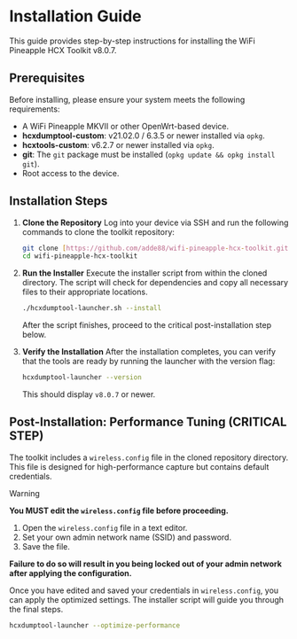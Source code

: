 # Installation Guide

This guide provides step-by-step instructions for installing the WiFi Pineapple HCX Toolkit v8.0.7.

## Prerequisites

Before installing, please ensure your system meets the following requirements:

* A WiFi Pineapple MKVII or other OpenWrt-based device.
* **hcxdumptool-custom**: v21.02.0 / 6.3.5 or newer installed via `opkg`.
* **hcxtools-custom**: v6.2.7 or newer installed via `opkg`.
* **git**: The `git` package must be installed (`opkg update && opkg install git`).
* Root access to the device.

## Installation Steps

1.  **Clone the Repository**
    Log into your device via SSH and run the following commands to clone the toolkit repository:
    ```bash
    git clone [https://github.com/adde88/wifi-pineapple-hcx-toolkit.git](https://github.com/adde88/wifi-pineapple-hcx-toolkit.git)
    cd wifi-pineapple-hcx-toolkit
    ```

2.  **Run the Installer**
    Execute the installer script from within the cloned directory. The script will check for dependencies and copy all necessary files to their appropriate locations.
    ```bash
    ./hcxdumptool-launcher.sh --install
    ```
    After the script finishes, proceed to the critical post-installation step below.

3.  **Verify the Installation**
    After the installation completes, you can verify that the tools are ready by running the launcher with the version flag:
    ```bash
    hcxdumptool-launcher --version
    ```
    This should display `v8.0.7` or newer.

## Post-Installation: Performance Tuning (CRITICAL STEP)

The toolkit includes a `wireless.config` file in the cloned repository directory. This file is designed for high-performance capture but contains default credentials.

> [!WARNING]
> **You MUST edit the `wireless.config` file before proceeding.**
>
> 1.  Open the `wireless.config` file in a text editor.
> 2.  Set your own admin network name (SSID) and password.
> 3.  Save the file.
>
> **Failure to do so will result in you being locked out of your admin network after applying the configuration.**

Once you have edited and saved your credentials in `wireless.config`, you can apply the optimized settings. The installer script will guide you through the final steps.

```bash
hcxdumptool-launcher --optimize-performance